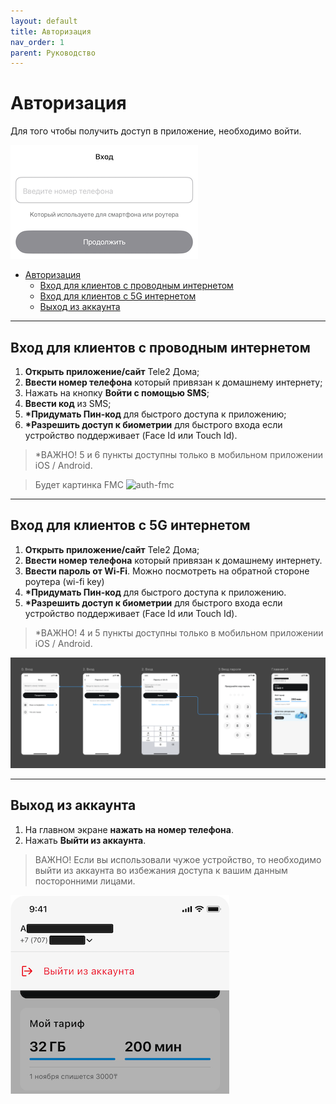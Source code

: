 ```yaml
---
layout: default
title: Авторизация
nav_order: 1
parent: Руководство
---
```


# Авторизация

Для того чтобы получить доступ в приложение, необходимо войти.

![login screen](./assets/images/login.png)

- [Авторизация](#авторизация)
  - [Вход для клиентов с проводным интернетом](#вход-для-клиентов-с-проводным-интернетом)
  - [Вход для клиентов с 5G интернетом](#вход-для-клиентов-с-5g-интернетом)
  - [Выход из аккаунта](#выход-из-аккаунта)

---

## Вход для клиентов с проводным интернетом

1. **Открыть приложение/сайт** Tele2 Дома;
2. **Ввести номер телефона** который привязан к домашнему интернету;
3. Нажать на кнопку **Войти с помощью SMS**;
4. **Ввести код** из SMS;
5. **\*Придумать Пин-код** для быстрого доступа к приложению;
6. **\*Разрешить доступ к биометрии** для быстрого входа если устройство поддерживает (Face Id или Touch Id).

> \*ВАЖНО! 5 и 6 пункты доступны только в мобильном приложении iOS / Android.

> Будет картинка FMC
![auth-fmc](TBC.PIC)

---

## Вход для клиентов с 5G интернетом

1. **Открыть приложение/сайт** Tele2 Дома;
2. **Ввести номер телефона** который привязан к домашнему интернету.
3. **Ввести пароль от Wi-Fi**. Можно посмотреть на обратной стороне роутера (wi-fi key)
4. **\*Придумать Пин-код** для быстрого доступа к приложению.
5. **\*Разрешить доступ к биометрии** для быстрого входа если устройство поддерживает (Face Id или Touch Id).

> \*ВАЖНО! 4 и 5 пункты доступны только в мобильном приложении iOS / Android.

![auth-fwa](./assets/images/auth-fwa.png)

---

## Выход из аккаунта

1. На главном экране **нажать на номер телефона**.
2. Нажать **Выйти из аккаунта**.

> ВАЖНО! Если вы использовали чужое устройство, то необходимо выйти из аккаунта во избежания доступа к вашим данным посторонними лицами.

![logout screen](./assets/images/logout.png)
